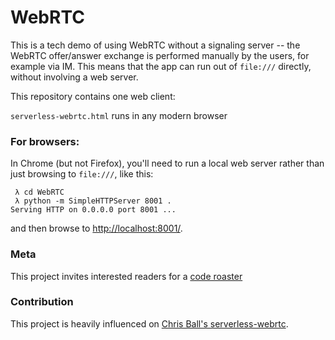 WebRTC
=================

This is a tech demo of using WebRTC without a signaling server -- the 
WebRTC offer/answer exchange is performed manually by the users, for example
via IM.  This means that the app can run out of `file:///` directly, without
involving a web server.

This repository contains one web client:

`serverless-webrtc.html` runs in any modern browser

### For browsers:

In Chrome (but not Firefox), you'll need to run a local web server rather
than just browsing to `file:///`, like this:

```
 λ cd WebRTC
 λ python -m SimpleHTTPServer 8001 .
Serving HTTP on 0.0.0.0 port 8001 ...
```

and then browse to [http://localhost:8001/](http://localhost:8001/).

### Meta

This project invites interested readers for a [code roaster](https://dev.to/hoffmann/code-roaster-webrtc-6a9)

### Contribution

This project is heavily influenced on [Chris Ball's serverless-webrtc](https://github.com/cjb/serverless-webrtc/).
